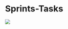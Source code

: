 # Sprints-Tasks

<img align="center" src="https://user-images.githubusercontent.com/54498156/130773236-e7480a9e-f104-4848-872c-5eea2ca3d510.png" />
